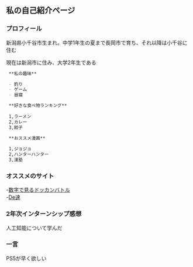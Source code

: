 ## 私の自己紹介ページ 

### プロフィール ###

新潟県小千谷市生まれ。中学1年生の夏まで長岡市で育ち、それ以降は小千谷に住む

現在は新潟市に住み、大学2年生である

```markdown
 **私の趣味** 

 - 釣り
 - ゲーム
 - 昼寝

 **好きな食べ物ランキング**
 
 1,ラーメン
 2,カレー
 3,餃子

 **おススメ漫画**
 
 1,ジョジョ
 2,ハンターハンター
 3,漢塾
```

### オススメのサイト

  -[数字で見るドッカンバトル](https://xn--n9jvd7d3d0ad5cwnpcu694dohxad89g.com/)  
  -[De速](http://de-baystars.doorblog.jp/)


### 2年次インターンシップ感想

人工知能について学んだ

### 一言

PS5が早く欲しい

